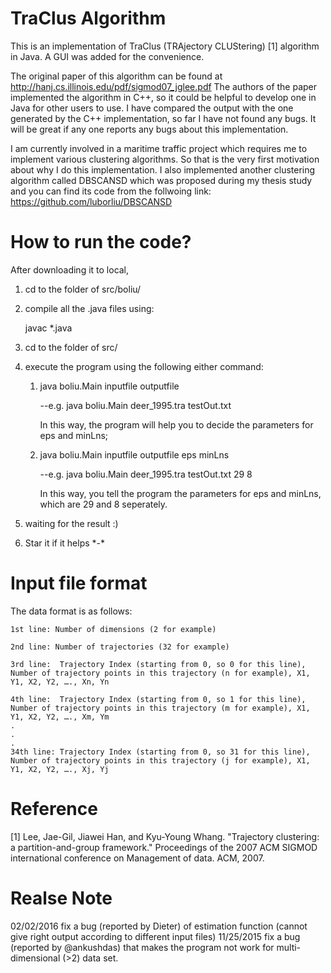 # TraClus Algorithm

This is an implementation of TraClus (TRAjectory CLUStering) [1] algorithm in Java. A GUI was added for the convenience.

The original paper of this algorithm can be found at http://hanj.cs.illinois.edu/pdf/sigmod07_jglee.pdf 
The authors of the paper implemented the algorithm in C++, so it could be helpful to develop one in Java for 
other users to use. I have compared the output with the one generated by the C++ implementation, so far I have not found
any bugs. It will be great if any one reports any bugs about this implementation.

I am currently involved in a maritime traffic project which requires me to implement various clustering algorithms. So that
is the very first motivation about why I do this implementation. I also implemented another clustering algorithm called DBSCANSD
which was proposed during my thesis study and you can find its code from the follwoing link: 
https://github.com/luborliu/DBSCANSD




# How to run the code?

After downloading it to local, 

1. cd to the folder of src/boliu/

2. compile all the .java files using:

    javac *.java

3. cd to the folder of src/

4. execute the program using the following either command:

    1) java boliu.Main inputfile outputfile 
    
        --e.g. java boliu.Main deer_1995.tra testOut.txt
        
        In this way, the program will help you to decide the parameters for eps and minLns;

    2) java boliu.Main inputfile outputfile eps minLns 
    
        --e.g. java boliu.Main deer_1995.tra testOut.txt 29 8
        
        In this way, you tell the program the parameters for eps and minLns, which are 29 and 8 seperately.

5. waiting for the result :) 
6. Star it if it helps  \*-\*


# Input file format


The data format is as follows:

    1st line: Number of dimensions (2 for example)

    2nd line: Number of trajectories (32 for example)

    3rd line:  Trajectory Index (starting from 0, so 0 for this line), Number of trajectory points in this trajectory (n for example), X1, Y1, X2, Y2, …., Xn, Yn

    4th line:  Trajectory Index (starting from 0, so 1 for this line), Number of trajectory points in this trajectory (m for example), X1, Y1, X2, Y2, …., Xm, Ym
    .
    .
    .
    34th line: Trajectory Index (starting from 0, so 31 for this line), Number of trajectory points in this trajectory (j for example), X1, Y1, X2, Y2, …., Xj, Yj



# Reference


[1] Lee, Jae-Gil, Jiawei Han, and Kyu-Young Whang. "Trajectory clustering: a partition-and-group framework."
Proceedings of the 2007 ACM SIGMOD international conference on Management of data. ACM, 2007.


# Realse Note

02/02/2016   fix a bug (reported by Dieter) of estimation function (cannot give right output according to different input files) 
11/25/2015   fix a bug (reported by @ankushdas) that makes the program not work for multi-dimensional (>2) data set.






